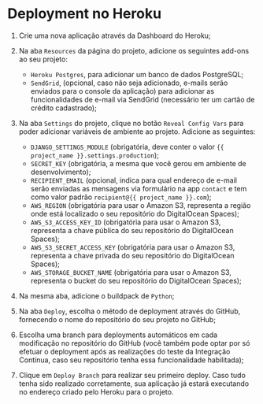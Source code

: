 # Deployment no Heroku

1. Crie uma nova aplicação através da Dashboard do Heroku;

2. Na aba `Resources` da página do projeto, adicione os seguintes add-ons ao seu projeto:
    * `Heroku Postgres`, para adicionar um banco de dados PostgreSQL;
    * `SendGrid`, (opcional, caso não seja adicionado, e-mails serão enviados para o console da aplicação) para adicionar as funcionalidades de e-mail via SendGrid (necessário ter um cartão de crédito cadastrado);

3. Na aba `Settings` do projeto, clique no botão `Reveal Config Vars` para poder adicionar variáveis de ambiente ao projeto. Adicione as seguintes:
    * `DJANGO_SETTINGS_MODULE` (obrigatória, deve conter o valor `{{ project_name }}.settings.production`);
    * `SECRET_KEY` (obrigatória, a mesma que você gerou em ambiente de desenvolvimento);
    * `RECIPIENT_EMAIL` (opcional, indica para qual endereço de e-mail serão enviadas as mensagens via formulário na app `contact` e tem como valor padrão `recipient@{{ project_name }}.com`);
    * `AWS_REGION` (obrigatória para usar o Amazon S3, representa a região onde está localizado o seu repositório do DigitalOcean Spaces);
    * `AWS_S3_ACCESS_KEY_ID` (obrigatória para usar o Amazon S3, representa a chave pública do seu repositório do DigitalOcean Spaces);
    * `AWS_S3_SECRET_ACCESS_KEY` (obrigatória para usar o Amazon S3, representa a chave privada do seu repositório do DigitalOcean Spaces);
    * `AWS_STORAGE_BUCKET_NAME` (obrigatória para usar o Amazon S3, representa o bucket do seu repositório do DigitalOcean Spaces);

4. Na mesma aba, adicione o buildpack de `Python`;

5. Na aba `Deploy`, escolha o método de deployment através do GitHub, fornecendo o nome do repositório do seu projeto no GitHub;

6. Escolha uma branch para deployments automáticos em cada modificação no repositório do GitHub (você também pode optar por só efetuar o deployment após as realizações do teste da Integração Contínua, caso seu repositório tenha essa funcionalidade habilitada);

7. Clique em `Deploy Branch` para realizar seu primeiro deploy. Caso tudo tenha sido realizado corretamente, sua aplicação já estará executando no endereço criado pelo Heroku para o projeto.
